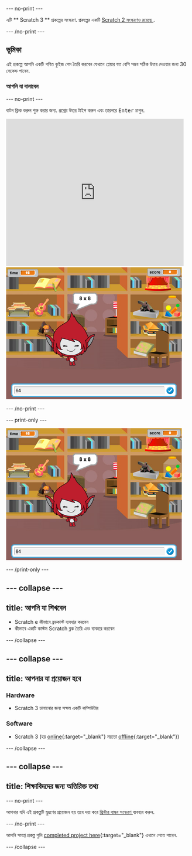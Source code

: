 \--- no-print \---

এটি ** Scratch 3 ** প্রকল্পের সংস্করণ. প্রকল্পের একটি [ Scratch 2 সংস্করণও রয়েছে ](https://projects.raspberrypi.org/en/projects/brain-game-scratch2).

\--- /no-print \---

## ভূমিকা

এই প্রকল্পে আপনি একটি গণিত কুইজ গেম তৈরি করবেন যেখানে প্লেয়ার যত বেশি সম্ভব সঠিক উত্তর দেওয়ার জন্য 30 সেকেন্ড পাবেন.

### আপনি যা বানাবেন

\--- no-print \---

বাটন ক্লিক করুন শুরু করার জন্য. প্রশ্নের উত্তর টাইপ করুন এবং তারপরে <kbd>Enter</kbd> চাপুন.

<div class="scratch-preview">
  <iframe allowtransparency="true" width="485" height="402" src="https://scratch.mit.edu/projects/embed/250234955/?autostart=false" frameborder="0" scrolling="no"></iframe>
  <img src="images/brain-final.png">
</div>

\--- /no-print \---

\--- print-only \---

![Brain Game](images/brain-final.png)

\--- /print-only \---

## \--- collapse \---

## title: আপনি যা শিখবেন

+ Scratch e কীভাবে ব্রডকাস্ট ব্যবহার করবেন
+ কীভাবে একটি কাস্টম Scratch ব্লক তৈরি এবং ব্যবহার করবেন

\--- /collapse \---

## \--- collapse \---

## title: আপনার যা প্রয়োজন হবে

### Hardware

+ Scratch 3 চালানোর জন্য সক্ষম একটি কম্পিউটার

### Software

+ Scratch 3 (হয় [online](http://rpf.io/scratchon){:target="_blank"} নয়তো [offline](http://rpf.io/scratchoff){:target="_blank"})

\--- /collapse \---

## \--- collapse \---

## title: শিক্ষাবিদদের জন্য অতিরিক্ত তথ্য

\--- no-print \---

আপনার যদি এই প্রকল্পটি মুদ্রণের প্রয়োজন হয় তবে দয়া করে [ প্রিন্টার বান্ধব সংস্করণ ](https://projects.raspberrypi.org/en/projects/brain-game/print) ব্যবহার করুন.

\--- /no-print \---

আপনি সমাপ্ত প্রকল্প গুলি [completed project here](http://rpf.io/p/en/brain-game-get){:target="_blank"} এখানে পেতে পারেন.

\--- /collapse \---